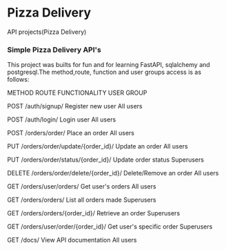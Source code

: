 # Pizza Delivery
API projects(Pizza Delivery)
### Simple Pizza Delivery API's
This project was builts for fun and for learning FastAPI, sqlalchemy and postgresql.The method,route, function and user groups access is as follows:

METHOD        ROUTE                               FUNCTIONALITY	                USER GROUP

POST	     /auth/signup/                         Register new user	             All users

POST	     /auth/login/	                        Login user	                    All users

POST	     /orders/order/	                      Place an order	                All users

PUT	       /orders/order/update/{order_id}/	    Update an order	                All users

PUT	       /orders/order/status/{order_id}/	    Update order status	            Superusers

DELETE	   /orders/order/delete/{order_id}/	    Delete/Remove an order	        All users

GET	       /orders/user/orders/	                Get user's orders	              All users

GET	       /orders/orders/	                    List all orders made	          Superusers

GET	       /orders/orders/{order_id}/	          Retrieve an order	              Superusers

GET	       /orders/user/order/{order_id}/	      Get user's specific order	      Superusers

GET	      /docs/	                              View API documentation	        All users

